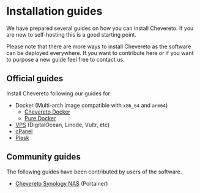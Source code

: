 # Installation guides

We have prepared several guides on how you can install Chevereto. If you are new to self-hosting this is a good starting point.

Please note that there are more ways to install Chevereto as the software can be deployed everywhere. If you want to contribute here or if you want to purpose a new guide feel free to contact us.

## Official guides

Install Chevereto following our guides for:

* Docker (Multi-arch image compatible with `x86_64` and `arm64`)
  * [Chevereto Docker](./docker/README.md)
  * [Pure Docker](./docker/pure-docker.md)
* [VPS](./server/vps.md) (DigitalOcean, Linode, Vultr, etc)
* [cPanel](./cpanel/)
* [Plesk](./plesk/)

## Community guides

The following guides have been contributed by users of the software.

* [Chevereto Synology NAS](https://mariushosting.com/how-to-install-chevereto-on-your-synology-nas/) (Portainer)
